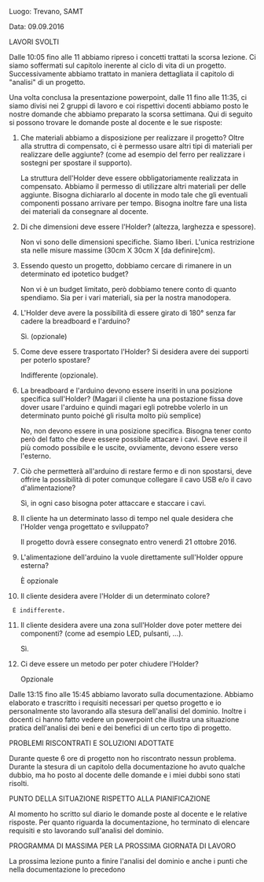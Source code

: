 Luogo: Trevano, SAMT

Data: 09.09.2016

LAVORI SVOLTI

Dalle 10:05 fino alle 11 abbiamo ripreso i concetti trattati la scorsa lezione. Ci siamo soffermati sul capitolo inerente al ciclo di vita di un progetto.
Successivamente abbiamo trattato in maniera dettagliata il capitolo di "analisi" di un progetto. 

Una volta conclusa la presentazione powerpoint, dalle 11 fino alle 11:35, ci siamo divisi nei 2 gruppi di lavoro e coi rispettivi docenti abbiamo posto le nostre domande che abbiamo preparato la scorsa settimana. Qui di seguito si possono trovare le domande poste al docente e le sue risposte:

  1) Che materiali abbiamo a disposizione per realizzare il progetto? Oltre alla struttra di compensato, ci è permesso usare altri tipi di      materiali per realizzare delle aggiunte? (come ad esempio del ferro per realizzare i sostegni per spostare il supporto).
  
     La struttura dell'Holder deve essere obbligatoriamente realizzata in compensato.
     Abbiamo il permesso di utilizzare altri materiali per delle aggiunte.
     Bisogna dichiararlo al docente in modo tale che gli eventuali componenti possano arrivare per tempo.
     Bisogna inoltre fare una lista dei materiali da consegnare al docente.
     
  2) Di che dimensioni deve essere l'Holder? (altezza, larghezza e spessore).
     
     Non vi sono delle dimensioni specifiche. Siamo liberi.
     L'unica restrizione sta nelle misure massime (30cm X 30cm X [da definire]cm).
     
  3) Essendo questo un progetto, dobbiamo cercare di rimanere in un determinato ed ipotetico budget?
     
     Non vi è un budget limitato, però dobbiamo tenere conto di quanto spendiamo. 
     Sia per i vari materiali, sia per la nostra manodopera.
     
  4) L'Holder deve avere la possibilità di essere girato di 180° senza far cadere la breadboard e l'arduino?
  
     Sì. (opzionale)
     
  5) Come deve essere trasportato l'Holder? Si desidera avere dei supporti per poterlo spostare?
  
     Indifferente (opzionale).
     
  6) La breadboard e l'arduino devono essere inseriti in una posizione specifica sull'Holder? (Magari il cliente ha una postazione fissa      dove dover usare l'arduino e quindi magari egli potrebbe volerlo in un determinato punto poiché gli risulta molto più semplice)
  
     No, non devono essere in una posizione specifica. 
     Bisogna tener conto però del fatto che deve essere possibile attacare i cavi.
     Deve essere il più comodo possibile e le uscite, ovviamente, devono essere verso l'esterno.
     
  7) Ciò che permetterà all'arduino di restare fermo e di non spostarsi, deve offrire la possibilità di poter comunque collegare il cavo      USB e/o il cavo d'alimentazione?    
  
     Sì, in ogni caso bisogna poter attaccare e staccare i cavi.
     
  8) Il cliente ha un determinato lasso di tempo nel quale desidera che l'Holder venga progettato e sviluppato?
  
     Il progetto dovrà essere consegnato entro venerdì 21 ottobre 2016.
     
  9) L'alimentazione dell'arduino la vuole direttamente sull'Holder oppure esterna?
  
     È opzionale
     
  10) Il cliente desidera avere l'Holder di un determinato colore? 
  
     È indifferente.
     
  11) Il cliente desidera avere una zona sull'Holder dove poter mettere dei componenti? (come ad esempio LED, pulsanti, ...).
  
      Sì.
      
  12) Ci deve essere un metodo per poter chiudere l'Holder?
  
      Opzionale
      
Dalle 13:15 fino alle 15:45 abbiamo lavorato sulla documentazione. Abbiamo elaborato e trascritto i requisiti necessari per quetso progetto e io personalmente sto lavorando alla stesura dell'analisi del dominio. Inoltre i docenti ci hanno fatto vedere un powerpoint che illustra una situazione pratica dell'analisi dei beni e dei benefici di un certo tipo di progetto.

PROBLEMI RISCONTRATI E SOLUZIONI ADOTTATE

  Durante queste 6 ore di progetto non ho riscontrato nessun problema.
  Durante la stesura di un capitolo della documentazione ho avuto qualche dubbio, ma ho posto al docente delle domande e i miei dubbi sono stati risolti. 

PUNTO DELLA SITUAZIONE RISPETTO ALLA PIANIFICAZIONE

Al momento ho scritto sul diario le domande poste al docente e le relative risposte. 
Per quanto riguarda la documentazione, ho terminato di elencare requisiti e sto lavorando sull'analisi del dominio.

PROGRAMMA DI MASSIMA PER LA PROSSIMA GIORNATA DI LAVORO

La prossima lezione punto a finire l'analisi del dominio e anche i punti che nella documentazione lo precedono
